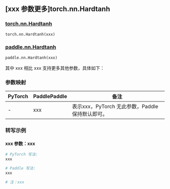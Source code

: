 ## [xxx 参数更多]torch.nn.Hardtanh

### [torch.nn.Hardtanh](https://pytorch.org/docs/1.13/generated/torch.nn.Hardtanh.html#torch.nn.Hardtanh)

```python
torch.nn.Hardtanh(xxx)
```

### [paddle.nn.Hardtanh](https://www.paddlepaddle.org.cn/documentation/docs/zh/api/paddle/nn/Hardtanh_cn.html)

```python
paddle.nn.Hardtanh(xxx)
```

其中 xxx 相比 xxx 支持更多其他参数，具体如下：

### 参数映射

| PyTorch | PaddlePaddle | 备注 |
| ------- | ------------ | ---- |
|    -    |    xxx    | 表示xxx，PyTorch 无此参数，Paddle 保持默认即可。 |

### 转写示例

#### xxx 参数：xxx
``` python
# PyTorch 写法:
xxx

# Paddle 写法:
xxx

# 注：xxx
```
